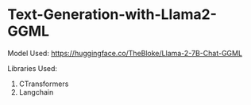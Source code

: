 # Text-Generation-with-Llama2-GGML

Model Used: https://huggingface.co/TheBloke/Llama-2-7B-Chat-GGML

Libraries Used: 
1. CTransformers
2. Langchain

